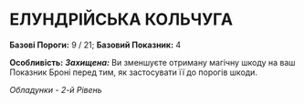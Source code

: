 ﻿# ЕЛУНДРІЙСЬКА КОЛЬЧУГА

**Базові Пороги:** 9 / 21; **Базовий Показник:** 4

**Особливість:** ***Захищена:*** Ви зменшуєте отриману магічну шкоду на ваш Показник Броні перед тим, як застосувати її до порогів шкоди.

*Обладунки - 2-й Рівень*